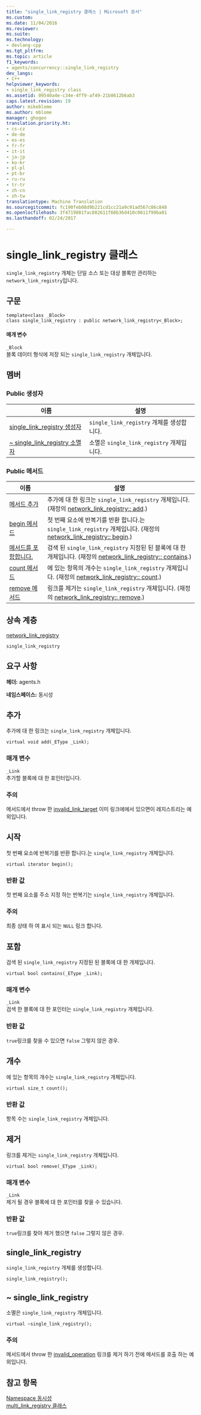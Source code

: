 ```yaml
---
title: "single_link_registry 클래스 | Microsoft 문서"
ms.custom: 
ms.date: 11/04/2016
ms.reviewer: 
ms.suite: 
ms.technology:
- devlang-cpp
ms.tgt_pltfrm: 
ms.topic: article
f1_keywords:
- agents/concurrency::single_link_registry
dev_langs:
- C++
helpviewer_keywords:
- single_link_registry class
ms.assetid: 09540a4e-c34e-4ff9-af49-21b8612b6ab3
caps.latest.revision: 19
author: mikeblome
ms.author: mblome
manager: ghogen
translation.priority.ht:
- cs-cz
- de-de
- es-es
- fr-fr
- it-it
- ja-jp
- ko-kr
- pl-pl
- pt-br
- ru-ru
- tr-tr
- zh-cn
- zh-tw
translationtype: Machine Translation
ms.sourcegitcommit: fc190feb08d9b221cd1cc21a9c91ad567c86c848
ms.openlocfilehash: 3f4719881fac882611f68b36d410c0611f99ba01
ms.lasthandoff: 02/24/2017

---
```

# <a name="singlelinkregistry-class"></a>single_link_registry 클래스
`single_link_registry` 개체는 단일 소스 또는 대상 블록만 관리하는 `network_link_registry`입니다.  
  
## <a name="syntax"></a>구문  
  
```
template<class _Block>
class single_link_registry : public network_link_registry<_Block>;
```  
  
#### <a name="parameters"></a>매개 변수  
 `_Block`  
 블록 데이터 형식에 저장 되는 `single_link_registry` 개체입니다.  
  
## <a name="members"></a>멤버  
  
### <a name="public-constructors"></a>Public 생성자  
  
|이름|설명|  
|----------|-----------------|  
|[single_link_registry 생성자](#ctor)|`single_link_registry` 개체를 생성합니다.|  
|[~ single_link_registry 소멸자](#dtor)|소멸은 `single_link_registry` 개체입니다.|  
  
### <a name="public-methods"></a>Public 메서드  
  
|이름|설명|  
|----------|-----------------|  
|[메서드 추가](#add)|추가에 대 한 링크는 `single_link_registry` 개체입니다. (재정의 [network_link_registry:: add](network-link-registry-class.md#add).)|  
|[begin 메서드](#begin)|첫 번째 요소에 반복기를 반환 합니다.는 `single_link_registry` 개체입니다. (재정의 [network_link_registry:: begin](network-link-registry-class.md#begin).)|  
|[메서드를 포함합니다.](#contains)|검색 된 `single_link_registry` 지정된 된 블록에 대 한 개체입니다. (재정의 [network_link_registry:: contains](network-link-registry-class.md#contains).)|  
|[count 메서드](#count)|에 있는 항목의 개수는 `single_link_registry` 개체입니다. (재정의 [network_link_registry:: count](network-link-registry-class.md#count).)|  
|[remove 메서드](#remove)|링크를 제거는 `single_link_registry` 개체입니다. (재정의 [network_link_registry:: remove](network-link-registry-class.md#remove).)|  
  
## <a name="inheritance-hierarchy"></a>상속 계층  
 [network_link_registry](network-link-registry-class.md)  
  
 `single_link_registry`  
  
## <a name="requirements"></a>요구 사항  
 **헤더:** agents.h  
  
 **네임스페이스:** 동시성  
  
##  <a name="a-nameadda-add"></a><a name="add"></a>추가 

 추가에 대 한 링크는 `single_link_registry` 개체입니다.  
  
```
virtual void add(_EType _Link);
```  
  
### <a name="parameters"></a>매개 변수  
 `_Link`  
 추가할 블록에 대 한 포인터입니다.  
  
### <a name="remarks"></a>주의  
 메서드에서 throw 한 [invalid_link_target](invalid-link-target-class.md) 이미 링크에에서 있으면이 레지스트리는 예외입니다.  
  
##  <a name="a-namebegina-begin"></a><a name="begin"></a>시작 

 첫 번째 요소에 반복기를 반환 합니다.는 `single_link_registry` 개체입니다.  
  
```
virtual iterator begin();
```  
  
### <a name="return-value"></a>반환 값  
 첫 번째 요소를 주소 지정 하는 반복기는 `single_link_registry` 개체입니다.  
  
### <a name="remarks"></a>주의  
 최종 상태 하 여 표시 되는 `NULL` 링크 합니다.  
  
##  <a name="a-namecontainsa-contains"></a><a name="contains"></a>포함 

 검색 된 `single_link_registry` 지정된 된 블록에 대 한 개체입니다.  
  
```
virtual bool contains(_EType _Link);
```  
  
### <a name="parameters"></a>매개 변수  
 `_Link`  
 검색 한 블록에 대 한 포인터는 `single_link_registry` 개체입니다.  
  
### <a name="return-value"></a>반환 값  
 `true`링크를 찾을 수 있으면 `false` 그렇지 않은 경우.  
  
##  <a name="a-namecounta-count"></a><a name="count"></a>개수 

 에 있는 항목의 개수는 `single_link_registry` 개체입니다.  
  
```
virtual size_t count();
```  
  
### <a name="return-value"></a>반환 값  
 항목 수는 `single_link_registry` 개체입니다.  
  
##  <a name="a-nameremovea-remove"></a><a name="remove"></a>제거 

 링크를 제거는 `single_link_registry` 개체입니다.  
  
```
virtual bool remove(_EType _Link);
```  
  
### <a name="parameters"></a>매개 변수  
 `_Link`  
 제거 될 경우 블록에 대 한 포인터를 찾을 수 있습니다.  
  
### <a name="return-value"></a>반환 값  
 `true`링크를 찾아 제거 했으면 `false` 그렇지 않은 경우.  
  
##  <a name="a-namectora-singlelinkregistry"></a><a name="ctor"></a>single_link_registry 

 `single_link_registry` 개체를 생성합니다.  
  
```
single_link_registry();
```  
  
##  <a name="a-namedtora-singlelinkregistry"></a><a name="dtor"></a>~ single_link_registry 

 소멸은 `single_link_registry` 개체입니다.  
  
```
virtual ~single_link_registry();
```  
  
### <a name="remarks"></a>주의  
 메서드에서 throw 한 [invalid_operation](invalid-operation-class.md) 링크를 제거 하기 전에 메서드를 호출 하는 예외입니다.  
  
## <a name="see-also"></a>참고 항목  
 [Namespace 동시성](concurrency-namespace.md)   
 [multi_link_registry 클래스](multi-link-registry-class.md)

